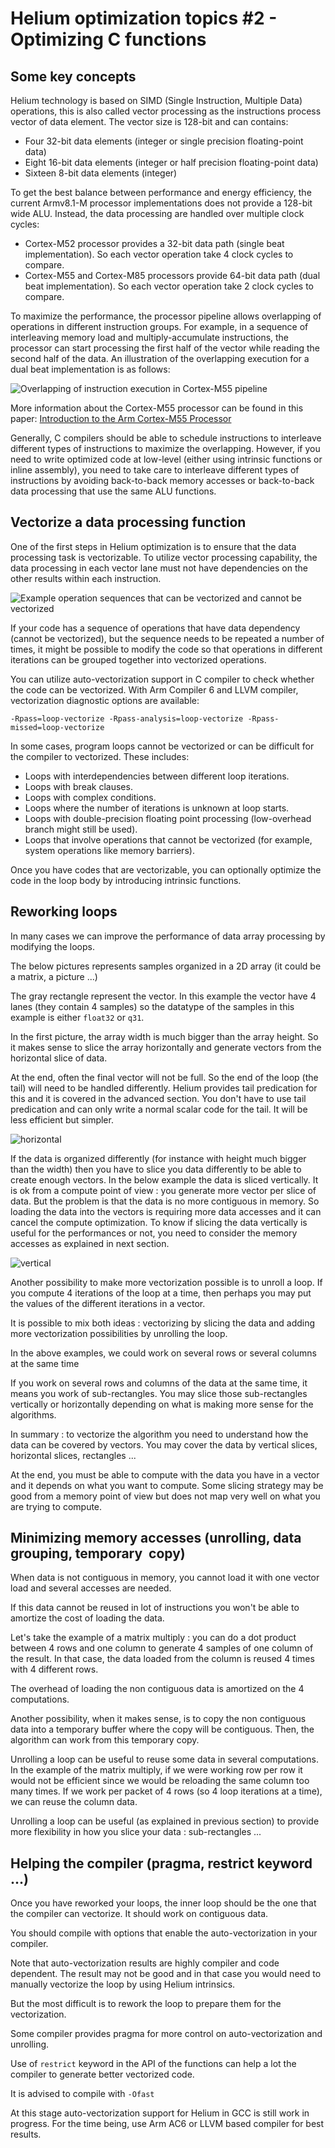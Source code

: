 
# Helium optimization topics #2 - Optimizing C functions

## Some key concepts

Helium technology is based on SIMD (Single Instruction, Multiple Data) operations, this is also called vector processing as the instructions process vector of data element. The vector size is 128-bit and can contains:
- Four 32-bit data elements (integer or single precision floating-point data) 
- Eight 16-bit data elements (integer or half precision floating-point data)
- Sixteen 8-bit data elements (integer)

To get the best balance between performance and energy efficiency, the current Armv8.1-M processor implementations does not provide a 128-bit wide ALU. Instead, the data processing are handled over multiple clock cycles:

- Cortex-M52 processor provides a 32-bit data path (single beat implementation). So each vector operation take 4 clock cycles to compare.
- Cortex-M55 and Cortex-M85 processors provide 64-bit data path (dual beat implementation). So each vector operation take 2 clock cycles to compare.

To maximize the performance, the processor pipeline allows overlapping of operations in different instruction groups. For example, in a sequence of interleaving memory load and multiply-accumulate instructions, the processor can start processing the first half of the vector while reading the second half of the data. An illustration of the overlapping execution for a dual beat implementation is as follows:

![Overlapping of instruction execution in Cortex-M55 pipeline](./images/overlapping_pipeline.png)

More information about the Cortex-M55 processor can be found in this paper: [Introduction to the Arm Cortex-M55 Processor](https://armkeil.blob.core.windows.net/developer/Files/pdf/white-paper/introduction-to-arm-cortex-m55-processor.pdf)

Generally, C compilers should be able to schedule instructions to interleave different types of instructions to maximize the overlapping. However, if you need to write optimized code at low-level (either using intrinsic functions or inline assembly), you need to take care to interleave different types of instructions by avoiding back-to-back memory accesses or back-to-back data processing that use the same ALU functions.

## Vectorize a data processing function

One of the first steps in Helium optimization is to ensure that the data processing task is vectorizable. To utilize vector processing capability, the data processing in each vector lane must not have dependencies on the other results within each instruction.

![Example operation sequences that can be vectorized and cannot be vectorized](./images/vectorizable_codes.png)

If your code has a sequence of operations that have data dependency (cannot be vectorized), but the sequence needs to be repeated a number of times, it might be possible to modify the code so that operations in different iterations can be grouped together into vectorized operations.

You can utilize auto-vectorization support in C compiler to check whether the code can be vectorized. With Arm Compiler 6 and LLVM compiler, vectorization diagnostic options are available:

```
-Rpass=loop-vectorize -Rpass-analysis=loop-vectorize -Rpass-missed=loop-vectorize
```

In some cases, program loops cannot be vectorized or can be difficult for the compiler to vectorized. These includes:

- Loops with interdependencies between different loop iterations.
- Loops with break clauses.
- Loops with complex conditions.
- Loops where the number of iterations is unknown at loop starts.
- Loops with double-precision floating point processing (low-overhead branch might still be used).
- Loops that involve operations that cannot be vectorized (for example, system operations like memory barriers).

Once you have codes that are vectorizable, you can optionally optimize the code in the loop body by introducing intrinsic functions.

## Reworking loops

In many cases we can improve the performance of data array processing by modifying the loops.

The below pictures represents samples organized in a 2D array (it could be a matrix, a picture ...)

The gray rectangle represent the vector. In this example the vector have 4 lanes (they contain 4 samples) so the datatype of the samples in this example is either `float32` or `q31`.

In the first picture, the array width is much bigger than the array height. So it makes sense to slice the array horizontally and generate vectors from the horizontal slice of data.

At the end, often the final vector will not be full. So the end of the loop (the tail) will need to be handled differently. Helium provides tail predication for this and it is covered in the advanced section. You don't have to use tail predication and can only write a normal scalar code for the tail. It will be less efficient but simpler.

![horizontal](./images/horizontal.png)

If the data is organized differently (for instance with height much bigger than the width) then you have to slice you data differently to be able to create enough vectors. In the below example the data is sliced vertically. It is ok from a compute point of view : you generate more vector per slice of data. But the problem is that the data is no more contiguous in memory. So loading the data into the vectors is requiring more data accesses and it can cancel the compute optimization. To know if slicing the data vertically is useful for the performances or not, you need to consider the memory accesses as explained in  next section.

![vertical](./images/vertical.png)

Another possibility to make more vectorization possible is to unroll a loop. If you compute 4 iterations of the loop at a time, then perhaps you may put the values of the different iterations in a vector.

It is possible to mix both ideas : vectorizing by slicing the data and adding more vectorization possibilities by unrolling the loop.

In the above examples, we could work on several rows or several columns at the same time

If you work on several rows and columns of the data at the same time, it means you work of sub-rectangles. You may slice those sub-rectangles vertically or horizontally depending on what is making more sense for the algorithms.

In summary : to vectorize the algorithm you need to understand how the data can be covered by vectors. You may cover the data by vertical slices, horizontal slices, rectangles ...

At the end, you must be able to compute with the data you have in a vector and it depends on what you want to compute. Some slicing strategy may be good from a memory point of view but does not map very well on what you are trying to compute.

## Minimizing memory accesses (unrolling, data grouping, temporary  copy)

When data is not contiguous in memory, you cannot load it with one vector load and several accesses are needed.

If this data cannot be reused in lot of instructions you won't be able to amortize the cost of loading the data.

Let's take the example of a matrix multiply : you can do a dot product between 4 rows and one column to generate 4 samples of one column of the result. In that case, the data loaded from the column is reused 4 times with 4 different rows.

The overhead of loading the non contiguous data is amortized on the 4 computations.

Another possibility, when it makes sense, is to copy the non contiguous data into a temporary buffer where the copy will be contiguous. Then, the algorithm can work from this temporary copy.

Unrolling a loop can be useful to reuse some data in several computations. In the example of the matrix multiply, if we were working row per row it would not be efficient since we would be reloading the same column too many times. If we work per packet of 4 rows (so 4 loop iterations at a time), we can reuse the column data.

Unrolling a loop can be useful (as explained in previous section) to provide more flexibility in how you slice your data : sub-rectangles ...

## Helping the compiler (pragma, restrict keyword ...)

Once you have reworked your loops, the inner loop should be the one that the compiler can vectorize. It should work on contiguous data.

You should compile with options that enable the auto-vectorization in your compiler.

Note that auto-vectorization results are highly compiler and code dependent. The result may not be good and in that case you would need to manually vectorize the loop by using Helium intrinsics.

But the most difficult is to rework the loop to prepare them for the vectorization.

Some compiler provides pragma for more control on auto-vectorization and unrolling.

Use of `restrict` keyword in the API of the functions can help a lot the compiler to generate better vectorized code.

It is advised to compile with `-Ofast`

At this stage auto-vectorization support for Helium in GCC is still work in progress. For the time being, use Arm AC6 or LLVM based compiler for best results.
